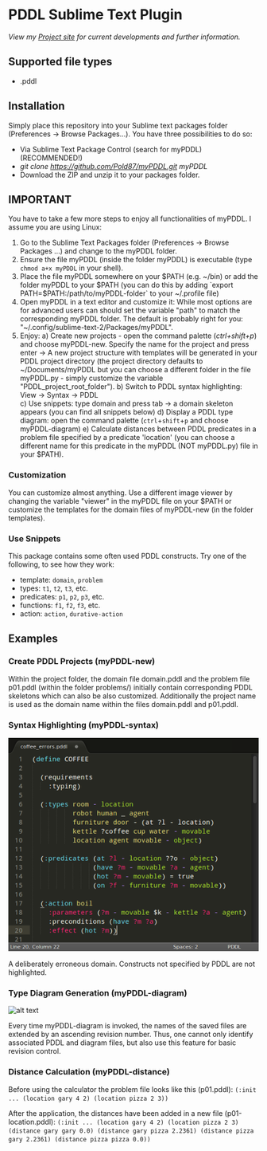 PDDL Sublime Text Plugin
=========================

*View my [Project site](http://pold87.github.io/myPDDL/) for current developments and further information.*

Supported file types
-------------------

- .pddl

Installation
------------

Simply place this repository into your Sublime text packages folder (Preferences \-\> Browse Packages...). You have three possibilities to do so:
- Via Sublime Text Package Control (search for myPDDL) (RECOMMENDED!)
- *git clone https://github.com/Pold87/myPDDL.git myPDDL* 
- Download the ZIP and unzip it to your packages folder.

IMPORTANT
----------

You have to take a few more steps to enjoy all functionalities of myPDDL. I assume you are using Linux:

1) Go to the Sublime Text Packages folder (Preferences -> Browse Packages ...) and change to the myPDDL folder.
2) Ensure the file myPDDL (inside the folder myPDDL) is executable (type `chmod a+x myPDDL` in your shell).
3) Place the file myPDDL somewhere on your $PATH (e.g. ~/bin) or add the folder myPDDL to your $PATH (you can do this by adding `export PATH=$PATH:/path/to/myPDDL-folder` to your ~/.profile file)
4) Open myPDDL in a text editor and customize it: While most options are for advanced users can should set the variable "path" to match the corresponding myPDDL folder. The default is probably right for you: "~/.config/sublime-text-2/Packages/myPDDL".
5) Enjoy:
   a) Create new projects -  open the command palette (*ctrl+shift+p*) and choose myPDDL-new. Specify the name for the project and press enter -> A new project structure with templates will be generated in your PDDL project directory (the project directory defaults to ~/Documents/myPDDL but you can choose a different folder in the file myPDDL.py - simply customize the variable "PDDL_project_root_folder"). 
   b) Switch to PDDL syntax highlighting: View -> Syntax -> PDDL  
   c) Use snippets: type domain and press tab -> a domain skeleton appears (you can find all snippets below)
   d) Display a PDDL type diagram: open the command palette (`ctrl`+`shift`+`p` and choose myPDDL-diagram)
   e) Calculate distances between PDDL predicates in a problem file specified by a predicate 'location' (you can choose a different name for this predicate in the myPDDL (NOT myPDDL.py) file in your $PATH). 

### Customization

You can customize almost anything. Use a different image viewer by changing the variable "viewer" in the myPDDL file on your $PATH or customize the templates for the domain files of myPDDL-new (in the folder templates). 

### Use Snippets

This package contains some often used PDDL constructs. Try one of the following, to see how they work:

* template: `domain`, `problem`
* types: `t1`, `t2`, `t3`, etc.
* predicates: `p1`, `p2`, `p3`, etc.
* functions: `f1`, `f2`, `f3`, etc.
* action: `action`, `durative-action`

Examples
-----------

### Create PDDL Projects (myPDDL-new)

Within the project folder, the domain file domain.pddl and
the problem file p01.pddl (within the folder
problems/) initially contain corresponding PDDL skeletons
which can also be also customized. Additionally the project name is
used as the domain name within the files domain.pddl and p01.pddl.

### Syntax Highlighting (myPDDL-syntax)

![alt text](https://raw.githubusercontent.com/Pold87/myPDDL/master/examples/coffee_errors_img.png "PDDL syntax highlighting - Theme: Monokai")

A deliberately erroneous domain. Constructs not specified by PDDL are not highlighted.

### Type Diagram Generation (myPDDL-diagram)

![alt
 text](https://raw.githubusercontent.com/Pold87/myPDDL/master/examples/diagram.png
 "An automatically generated type diagram of the Hacker World using
 myPDDL-diagram")

Every time myPDDL-diagram is invoked, the names of the saved files are
extended by an ascending revision number. Thus, one cannot only
identify associated PDDL and diagram files, but also use this feature
for basic revision control.

### Distance Calculation (myPDDL-distance)

Before using the calculator the problem file looks like this (p01.pddl):
`(:init ...
       (location gary 4 2)
       (location pizza 2 3))`

After the application, the distances have been added in a new file (p01-location.pddl):
`(:init ...
       (location gary 4 2)
       (location pizza 2 3)
       (distance gary gary 0.0)
       (distance gary pizza 2.2361)
       (distance pizza gary 2.2361)
       (distance pizza pizza 0.0))`


